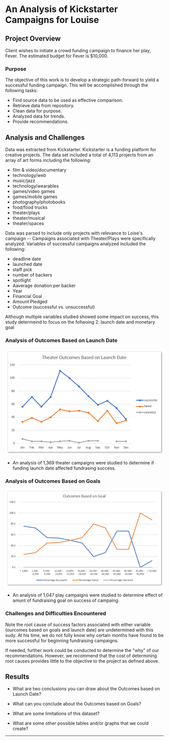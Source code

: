 # An Analysis of Kickstarter Campaigns for Louise

## Project Overview
Client wishes to initiate a crowd funding campaign to finance her play, Fever. The estimated budget for Fever is $10,000.  

### Purpose
The objective of this work is to develop a strategic path-forward to yield a successful funding campaign.  This will be accomplished through the following tasks:
- Find source data to be used as effective comparison.  
- Retrieve data from repository.
- Clean data for purpose. 
- Analyzed data for trends.  
- Provide recommendations.  

## Analysis and Challenges
Data was extracted from Kickstarter.  Kickstarter is a funding platform for creative projects.  The data set included a total of 4,113 projects from an array of art forms including the following: 
- film & video/documentary
- technology/web
- music/jazz
- technology/wearables
- games/video games
- games/mobile games
- photography/photobooks
- food/food trucks
- theater/plays
- theater/musical
- theater/spaces

Data was parsed to include only projects with relevance to Loise's campaign -- Campaigns associated with Theater/Plays were specifically analyzed.  Variables of successful campaigns analyzed included the following: 
- deadline date
- launched date
- staff pick
- number of backers
- spotlight
- Aaverage donation per backer
- Year
- Financial Goal
- Amount Pledged
- Outcome (successful vs. unsuccessful)

Although multiple variables studied showed some impact on success, this study determeind to focus on the follwoing 2:  launch date and monetary goal


### Analysis of Outcomes Based on Launch Date

![Theater_Outcomes_vs_Launch.PNG](https://github.com/MikeHankinson/kickstarter-analysis/blob/master/Theater_Outcomes_vs_Launch.PNG)

- An analysis of 1,369 theater campaigns were studied to determine if funding launch date affected fundrasing success.   

### Analysis of Outcomes Based on Goals

![Outcomes_vs_Goals.PNG](https://github.com/MikeHankinson/kickstarter-analysis/blob/master/Outcomes_vs_Goals.PNG)

- An analysis of 1,047 play campaigns were studied to determine effect of amunt of fundraising goal on success of campaing.  

### Challenges and Difficulties Encountered

Note the root cause of success factors associated with either variable (ourcomes based on goals and launch date) are undetermined with this sudy.   At his time, we do not fully know why certain months have found to be more successful for beginning fundraising campaigns.  

If needed, further work could be conducted to determine the "why" of our recommendations.  However, we recommend that the cost of determining root causes provides little to the objective to the project as defined above.  

## Results

- What are two conclusions you can draw about the Outcomes based on Launch Date?

- What can you conclude about the Outcomes based on Goals?

- What are some limitations of this dataset?

- What are some other possible tables and/or graphs that we could create?






-----------------------------------------------------------------------------------------------------------
